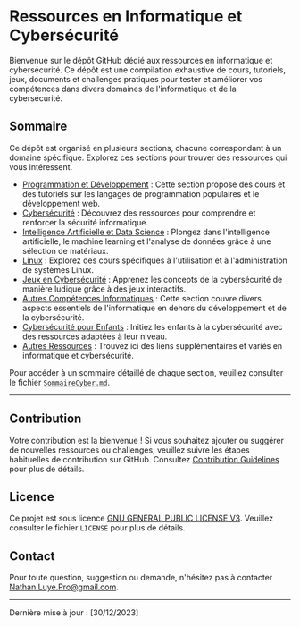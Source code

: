# Ressources en Informatique et Cybersécurité

Bienvenue sur le dépôt GitHub dédié aux ressources en informatique et cybersécurité. Ce dépôt est une compilation exhaustive de cours, tutoriels, jeux, documents et challenges pratiques pour tester et améliorer vos compétences dans divers domaines de l'informatique et de la cybersécurité.

## Sommaire

Ce dépôt est organisé en plusieurs sections, chacune correspondant à un domaine spécifique. Explorez ces sections pour trouver des ressources qui vous intéressent.

- [Programmation et Développement](#programmation-et-développement) : Cette section propose des cours et des tutoriels sur les langages de programmation populaires et le développement web.
- [Cybersécurité](#cybersécurité) : Découvrez des ressources pour comprendre et renforcer la sécurité informatique.
- [Intelligence Artificielle et Data Science](#intelligence-artificielle-et-data-science) : Plongez dans l'intelligence artificielle, le machine learning et l'analyse de données grâce à une sélection de matériaux.
- [Linux](#linux) : Explorez des cours spécifiques à l'utilisation et à l'administration de systèmes Linux.
- [Jeux en Cybersécurité](#jeux-en-cybersécurité) : Apprenez les concepts de la cybersécurité de manière ludique grâce à des jeux interactifs.
- [Autres Compétences Informatiques](#autres-compétences-informatiques) : Cette section couvre divers aspects essentiels de l'informatique en dehors du développement et de la cybersécurité.
- [Cybersécurité pour Enfants](#cybersécurité-pour-enfants) : Initiez les enfants à la cybersécurité avec des ressources adaptées à leur niveau.
- [Autres Ressources](#autres-ressources) : Trouvez ici des liens supplémentaires et variés en informatique et cybersécurité.

Pour accéder à un sommaire détaillé de chaque section, veuillez consulter le fichier [`SommaireCyber.md`](./Doc/SommaireCyber.md).

---

## Contribution

Votre contribution est la bienvenue ! Si vous souhaitez ajouter ou suggérer de nouvelles ressources ou challenges, veuillez suivre les étapes habituelles de contribution sur GitHub. Consultez [Contribution Guidelines](contribution.md) pour plus de détails.

## Licence

Ce projet est sous licence [GNU GENERAL PUBLIC LICENSE V3](LICENSE). Veuillez consulter le fichier `LICENSE` pour plus de détails.

## Contact

Pour toute question, suggestion ou demande, n'hésitez pas à contacter Nathan.Luye.Pro@gmail.com.

---

Dernière mise à jour : [30/12/2023]
